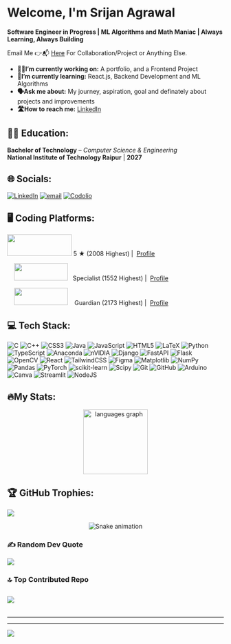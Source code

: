 # Welcome, I'm Srijan Agrawal
**Software Engineer in Progress | ML Algorithms and Math Maniac | Always Learning, Always Building**

Email Me 👉📬 <a href="mailto:srijanagrawal89@gmail.com">Here</a> For Collaboration/Project or Anything Else.

- **👨‍💻I’m currently working on:** A portfolio, and a Frontend Project
- **📔I’m currently learning:** React.js, Backend Development and ML Algorithms
- **🗣️Ask me about:** My journey, aspiration, goal and definately about projects and improvements
- **🛣️How to reach me:** <a href="https://www.linkedin.com/in/srijan4o4/">LinkedIn</a>

## 🧑‍🎓 Education: 
**Bachelor of Technology** – *Computer Science & Engineering*  
**National Institute of Technology Raipur** | **2027**

## 🌐 Socials:
[![LinkedIn](https://img.shields.io/badge/LinkedIn-%230077B5.svg?logo=linkedin&logoColor=white)](https://linkedin.com/in/https://www.linkedin.com/in/srijan4o4/) [![email](https://img.shields.io/badge/Email-D14836?logo=gmail&logoColor=white)](mailto:srijanagrawal89@gmail.com) 
[![Codolio](https://img.shields.io/badge/Codolio-orange.svg)](https://codolio.com/profile/Srijan)


## 🖥️ Coding Platforms:
<div>
<p>
     <img src="https://cdn.codechef.com/images/cc-logo.svg" height="50" width="150">
    <span class="rating">5 &#9733</span> (2008 Highest) | &nbsp;<a href = "https://www.codechef.com/users/srijanagrawal4">Profile</a>
</p>
<p>  &nbsp;&nbsp;&nbsp;&nbsp;</tab><img src ="https://codeforces.org/s/22481/images/codeforces-sponsored-by-ton.png" height="40" width="125">
    <span class="cfcolor">&nbsp; Specialist </span>(1552 Highest) | &nbsp;<a href = "https://codeforces.com/profile/srijanagrawal">Profile</a>
</p>
<p>
     &nbsp;&nbsp;&nbsp;&nbsp;</tab><img src ="https://upload.wikimedia.org/wikipedia/commons/c/c2/LeetCode_Logo_2.png" height="40" width="125">  
    <span class="cfcolor">&nbsp;&nbsp;&nbsp;Guardian </span>(2173 Highest) | &nbsp;<a href = "https://leetcode.com/u/srijan-agrawal-_-1/">Profile</a>
</p>
</div>

##
## 💻 Tech Stack:
![C](https://img.shields.io/badge/c-%2300599C.svg?style=for-the-badge&logo=c&logoColor=white) ![C++](https://img.shields.io/badge/c++-%2300599C.svg?style=for-the-badge&logo=c%2B%2B&logoColor=white) ![CSS3](https://img.shields.io/badge/css3-%231572B6.svg?style=for-the-badge&logo=css3&logoColor=white) ![Java](https://img.shields.io/badge/java-%23ED8B00.svg?style=for-the-badge&logo=openjdk&logoColor=white) ![JavaScript](https://img.shields.io/badge/javascript-%23323330.svg?style=for-the-badge&logo=javascript&logoColor=%23F7DF1E) ![HTML5](https://img.shields.io/badge/html5-%23E34F26.svg?style=for-the-badge&logo=html5&logoColor=white) ![LaTeX](https://img.shields.io/badge/latex-%23008080.svg?style=for-the-badge&logo=latex&logoColor=white) ![Python](https://img.shields.io/badge/python-3670A0?style=for-the-badge&logo=python&logoColor=ffdd54) ![TypeScript](https://img.shields.io/badge/typescript-%23007ACC.svg?style=for-the-badge&logo=typescript&logoColor=white) ![Anaconda](https://img.shields.io/badge/Anaconda-%2344A833.svg?style=for-the-badge&logo=anaconda&logoColor=white) ![nVIDIA](https://img.shields.io/badge/cuda-000000.svg?style=for-the-badge&logo=nVIDIA&logoColor=green) ![Django](https://img.shields.io/badge/django-%23092E20.svg?style=for-the-badge&logo=django&logoColor=white) ![FastAPI](https://img.shields.io/badge/FastAPI-005571?style=for-the-badge&logo=fastapi) ![Flask](https://img.shields.io/badge/flask-%23000.svg?style=for-the-badge&logo=flask&logoColor=white) ![OpenCV](https://img.shields.io/badge/opencv-%23white.svg?style=for-the-badge&logo=opencv&logoColor=white) ![React](https://img.shields.io/badge/react-%2320232a.svg?style=for-the-badge&logo=react&logoColor=%2361DAFB) ![TailwindCSS](https://img.shields.io/badge/tailwindcss-%2338B2AC.svg?style=for-the-badge&logo=tailwind-css&logoColor=white) ![Figma](https://img.shields.io/badge/figma-%23F24E1E.svg?style=for-the-badge&logo=figma&logoColor=white) ![Matplotlib](https://img.shields.io/badge/Matplotlib-%23ffffff.svg?style=for-the-badge&logo=Matplotlib&logoColor=black) ![NumPy](https://img.shields.io/badge/numpy-%23013243.svg?style=for-the-badge&logo=numpy&logoColor=white) ![Pandas](https://img.shields.io/badge/pandas-%23150458.svg?style=for-the-badge&logo=pandas&logoColor=white) ![PyTorch](https://img.shields.io/badge/PyTorch-%23EE4C2C.svg?style=for-the-badge&logo=PyTorch&logoColor=white) ![scikit-learn](https://img.shields.io/badge/scikit--learn-%23F7931E.svg?style=for-the-badge&logo=scikit-learn&logoColor=white) ![Scipy](https://img.shields.io/badge/SciPy-%230C55A5.svg?style=for-the-badge&logo=scipy&logoColor=%white) ![Git](https://img.shields.io/badge/git-%23F05033.svg?style=for-the-badge&logo=git&logoColor=white) ![GitHub](https://img.shields.io/badge/github-%23121011.svg?style=for-the-badge&logo=github&logoColor=white) ![Arduino](https://img.shields.io/badge/-Arduino-00979D?style=for-the-badge&logo=Arduino&logoColor=white) ![Canva](https://img.shields.io/badge/Canva-%2300C4CC.svg?style=for-the-badge&logo=Canva&logoColor=white) ![Streamlit](https://img.shields.io/badge/Streamlit-%23FE4B4B.svg?style=for-the-badge&logo=streamlit&logoColor=white) ![NodeJS](https://img.shields.io/badge/node.js-6DA55F?style=for-the-badge&logo=node.js&logoColor=white)

## 🔥My Stats:
<div align="center">
  <img src="https://github-readme-stats.vercel.app/api/top-langs?username=Srijan4O4&locale=en&hide_title=false&layout=compact&card_width=320&langs_count=5&theme=dracula&hide_border=false&order=2" height="150" alt="languages graph"  />
</div>


## 🏆 GitHub Trophies:
![](https://github-profile-trophy.vercel.app/?username=Srijan4O4&theme=radical&no-frame=false&no-bg=true&margin-w=4)


<!-- Snake Game Repo View -->

<div align="center">
  <img src="https://profile-readme-generator.com/assets/snake.svg" alt="Snake animation" />
</div>

### ✍️ Random Dev Quote
![](https://quotes-github-readme.vercel.app/api?type=horizontal&theme=radical)

### 🔝 Top Contributed Repo
![](https://github-contributor-stats.vercel.app/api?username=Srijan4O4&limit=5&theme=dark&combine_all_yearly_contributions=true)
---

<p align="center"><img src="https://komarev.com/ghpvc/?username=Srijan4O4" alt=""></p>

---

---
[![](https://visitcount.itsvg.in/api?id=Srijan4O4&icon=0&color=0)](https://visitcount.itsvg.in)

<!-- Proudly created with GPRM ( https://gprm.itsvg.in ) -->
